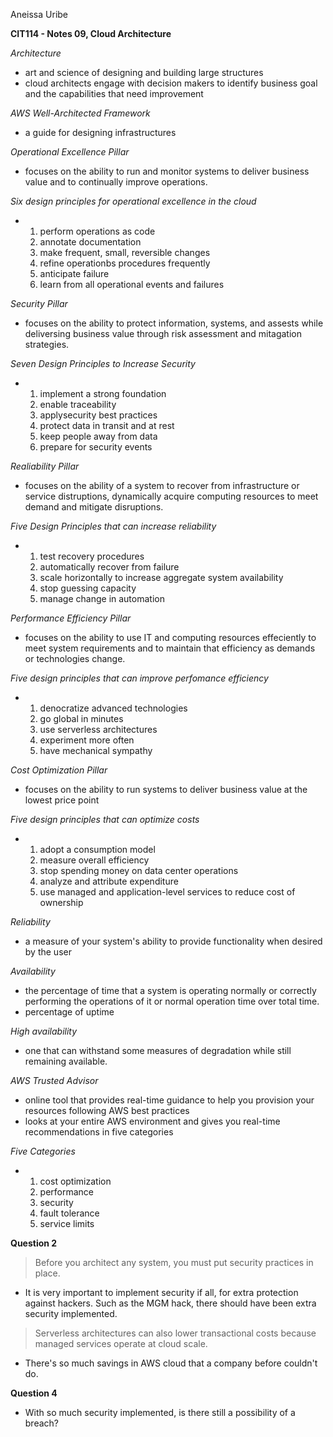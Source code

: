 Aneissa Uribe

**CIT114 - Notes 09, Cloud Architecture**

*Architecture*

- art and science of designing and building large structures
- cloud architects engage with decision makers to identify business goal and the capabilities that need improvement

*AWS Well-Architected Framework*

- a guide for designing infrastructures

*Operational Excellence Pillar*

- focuses on the ability to run and monitor systems to deliver business value and to continually improve operations.

*Six design principles for operational excellence in the cloud*

- 1. perform operations as code
  2. annotate documentation
  3. make frequent, small, reversible changes
  4. refine operationbs procedures frequently
  5. anticipate failure
  6. learn from all operational events and failures
 
*Security Pillar*

- focuses on the ability to protect information, systems, and assests while deliversing business value through risk assessment and mitagation strategies.

*Seven Design Principles to Increase Security*

- 1. implement a strong foundation
  2. enable traceability
  3. applysecurity best practices
  4. protect data in transit and at rest
  5. keep people away from data
  6. prepare for security events

*Realiability Pillar*

- focuses on the ability of a system to recover from infrastructure or service distruptions, dynamically acquire computing resources to meet demand and mitigate disruptions.

*Five Design Principles that can increase reliability*

- 1. test recovery procedures
  2. automatically recover from failure
  3. scale horizontally to increase aggregate system availability
  4. stop guessing capacity
  5. manage change in automation
 
*Performance Efficiency Pillar*

- focuses on the ability to use IT and computing resources effeciently to meet system requirements and to maintain that efficiency as demands or technologies change.

*Five design principles that can improve perfomance efficiency*

- 1. denocratize advanced technologies
  2. go global in minutes
  3. use serverless architectures
  4. experiment more often
  5. have mechanical sympathy

*Cost Optimization Pillar*

- focuses on the ability to run systems to deliver business value at the lowest price point

*Five design principles that can optimize costs*

- 1. adopt a consumption model
  2. measure overall efficiency
  3. stop spending money on data center operations
  4. analyze and attribute expenditure
  5. use managed and application-level services to reduce cost of ownership
 
*Reliability*

- a measure of your system's ability to provide functionality when desired by the user

*Availability*

- the percentage of time that a system is operating normally or correctly performing the operations of it or normal operation time over total time.
- percentage of uptime

*High availability*

- one that can withstand some measures of degradation while still remaining available.

*AWS Trusted Advisor*

- online tool that provides real-time guidance to help you provision your resources following AWS best practices
- looks at your entire AWS environment and gives you real-time recommendations in five categories

*Five Categories*

- 1. cost optimization
  2. performance
  3. security
  4. fault tolerance
  5. service limits
  
**Question 2**

>Before you architect any system, you must put security practices in place.

- It is very important to implement security if all, for extra protection against hackers. Such as the MGM hack, there should have been extra security implemented.

>Serverless architectures can also lower transactional costs because managed services operate at cloud scale.

- There's so much savings in AWS cloud that a company before couldn't do.

**Question 4**

- With so much security implemented, is there still a possibility of a breach?
